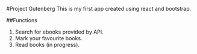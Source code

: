 #Project Gutenberg
This is my first app created using react and bootstrap.

##Functions
1. Search for ebooks provided by API.
2. Mark your favourite books.
3. Read books (in progress).
